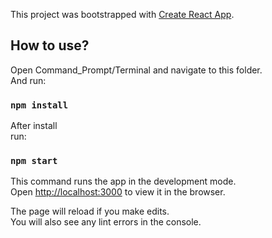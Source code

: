 This project was bootstrapped with [Create React App](https://github.com/facebook/create-react-app).

## How to use?

Open Command_Prompt/Terminal and navigate to this folder. <br >
And run: <br>

### `npm install`

After install <br>
run:<br>

### `npm start`

This command runs the app in the development mode.<br>
Open [http://localhost:3000](http://localhost:3000) to view it in the browser.

The page will reload if you make edits.<br>
You will also see any lint errors in the console.
